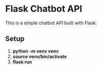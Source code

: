 # Flask Chatbot API

This is a simple chatbot API built with Flask.

## Setup

1. **python -m venv venv**
2. **source venv/bin/activate**
3. **flask run**
